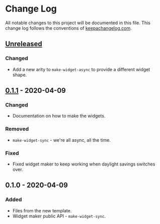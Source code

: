 # Change Log
All notable changes to this project will be documented in this file. This change log follows the conventions of [keepachangelog.com](http://keepachangelog.com/).

## [Unreleased]
### Changed
- Add a new arity to `make-widget-async` to provide a different widget shape.

## [0.1.1] - 2020-04-09
### Changed
- Documentation on how to make the widgets.

### Removed
- `make-widget-sync` - we're all async, all the time.

### Fixed
- Fixed widget maker to keep working when daylight savings switches over.

## 0.1.0 - 2020-04-09
### Added
- Files from the new template.
- Widget maker public API - `make-widget-sync`.

[Unreleased]: https://github.com/your-name/async-tea-party/compare/0.1.1...HEAD
[0.1.1]: https://github.com/your-name/async-tea-party/compare/0.1.0...0.1.1
